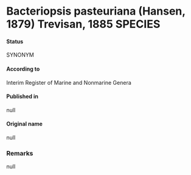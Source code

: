 # Bacteriopsis pasteuriana (Hansen, 1879) Trevisan, 1885 SPECIES

#### Status
SYNONYM

#### According to
Interim Register of Marine and Nonmarine Genera

#### Published in
null

#### Original name
null

### Remarks
null
